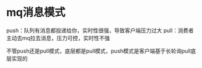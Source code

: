 # mq消息模式

push：队列有消息都投递给你，实时性很强，导致客户端压力过大
pull：消费者主动去mq拉去消息，压力可控，实时性不强

不管push还是pull模式，底层都是pull模式，push模式是客户端基于长轮询pull底层实现的